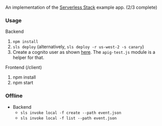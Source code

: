An implementation of the [Serverless Stack](http://serverless-stack.com) example app. (2/3 complete)

### Usage

Backend

  1. ```npm install```
  2. ```sls deploy``` (alternatively, ```sls deploy -r us-west-2 -s canary```)
  3. Create a cognito user as shown [here](https://serverless-stack.com/chapters/test-the-apis.html). The ```apig-test.js``` module is a helper for that.

Frontend (/client)

1. npm install
2. npm start

### Offline

* Backend
  * ```sls invoke local -f create --path event.json```
  * ```sls invoke local -f list --path event.json```